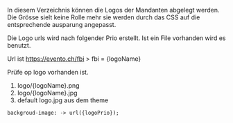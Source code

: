 In diesem Verzeichnis können die Logos der Mandanten abgelegt werden. Die Grösse sielt keine Rolle mehr sie werden durch das CSS auf die entsprechende ausparung angepasst.

Die Logo urls wird nach folgender Prio erstellt. Ist ein File vorhanden wird es benutzt.

Url ist https://evento.ch/fbi > fbi = {logoName}

Prüfe op logo vorhanden ist.
1. logo/{logoName}.png 
2. logo/{logoName}.jpg 
3. default logo.jpg aus dem theme

`backgroud-image: -> url({logoPrio});`
